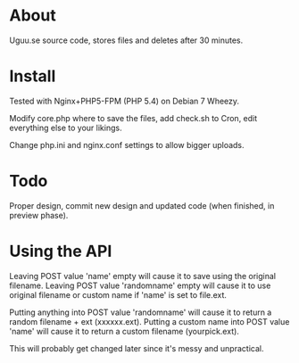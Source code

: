 # About
Uguu.se source code, stores files and deletes after 30 minutes.

# Install
Tested with Nginx+PHP5-FPM (PHP 5.4) on Debian 7 Wheezy.

Modify core.php where to save the files, add check.sh to Cron, edit everything else to your likings.

Change php.ini and nginx.conf settings to allow bigger uploads.

# Todo

Proper design, commit new design and updated code (when finished, in preview phase).


# Using the API

  Leaving POST value 'name' empty will cause it to save using the original filename.
  Leaving POST value 'randomname' empty will cause it to use original filename or custom name if 'name' is set to file.ext.
  
  Putting anything into POST value 'randomname' will cause it to return a random filename + ext (xxxxxx.ext).
  Putting a custom name into POST value 'name' will cause it to return a custom filename (yourpick.ext).


This will probably get changed later since it's messy and unpractical.
